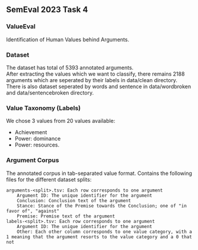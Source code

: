 ## SemEval 2023 Task 4

### ValueEval
Identification of Human Values behind Arguments.

### Dataset
The dataset has total of 5393 annotated arguments.  
After extracting the values which we want to classify, there remains 2188 arguments which are seperated by their labels in data/clean directory.  
There is also dataset seperated by words and sentence in data/wordbroken and data/sentencebroken directory.  

### Value Taxonomy (Labels)
We chose 3 values from 20 values available:
- Achievement
- Power: dominance
- Power: resources.

### Argument Corpus
The annotated corpus in tab-separated value format. Contains the following files for the different dataset splits:

    arguments-<split>.tsv: Each row corresponds to one argument
        Argument ID: The unique identifier for the argument
        Conclusion: Conclusion text of the argument
        Stance: Stance of the Premise towards the Conclusion; one of "in favor of", "against"
        Premise: Premise text of the argument
    labels-<split>.tsv: Each row corresponds to one argument
        Argument ID: The unique identifier for the argument
        Other: Each other column corresponds to one value category, with a 1 meaning that the argument resorts to the value category and a 0 that not
